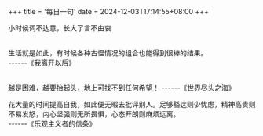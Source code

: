 +++
title = '每日一句'
date = 2024-12-03T17:14:55+08:00
+++


小时候词不达意，长大了言不由衷  
<br>

生活就是如此，有时候各种古怪情况的组合也能得到很棒的结果。       
------《我离开以后》

<br>
越是困难，越要抬起头，地上可找不到任何希望！        
------《世界尽头之海》
<br>

花大量的时间提高自我，如此便无暇去批评别人。足够豁达则少忧虑，精神高贵则不易发怒，内心坚强则无所畏惧，心态开朗则麻烦远离。        
------《乐观主义者的信条》
<br>

